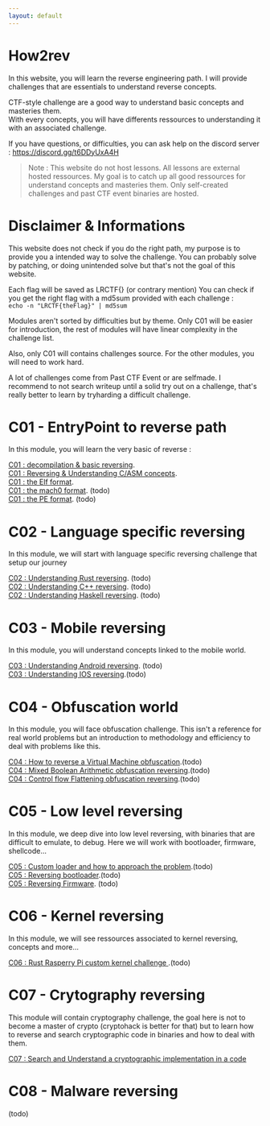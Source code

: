 ```yaml
---
layout: default
---
```


# How2rev

In this website, you will learn the reverse engineering path.
I will provide challenges that are essentials to understand reverse concepts. 

CTF-style challenge are a good way to understand basic concepts and masteries them.  
With every concepts, you will have differents ressources to understanding it with an associated challenge.  

If you have questions, or difficulties, you can ask help on the discord server : https://discord.gg/t6DDyUxA4H

> Note : This website do not host lessons. All lessons are external hosted ressources. My goal is to catch up all good ressources for understand concepts and masteries them.
Only self-created challenges and past CTF event binaries are hosted.

# Disclaimer & Informations

This website does not check if you do the right path, my purpose is to provide you a intended way to solve the challenge. You can probably solve by patching, or doing unintended solve but that's not the goal of this website.

Each flag will be saved as LRCTF{} (or contrary mention)
You can check if you get the right flag with a md5sum provided with each challenge :   
`echo -n "LRCTF{theFlag}" | md5sum`

Modules aren't sorted by difficulties but by theme. Only C01 will be easier for introduction, the rest of modules will have linear complexity in the challenge list.

Also, only C01 will contains challenges source.
For the other modules, you will need to work hard.

A lot of challenges come from Past CTF Event or are selfmade. I recommend to not search writeup until a solid try out on a challenge, that's really better to learn by tryharding a difficult challenge.

# C01 - EntryPoint to reverse path

In this module, you will learn the very basic of reverse : 

[C01 : decompilation & basic reversing](/pages/C01/introduction.md).  
[C01 : Reversing & Understanding C/ASM concepts](/pages/C01/c.md).  
[C01 : the Elf format](/pages/C01/elf.md).  
[C01 : the mach0 format](/pages/C01/mach0.md). (todo)  
[C01 : the PE format](/pages/C01/pe.md). (todo)  

# C02 - Language specific reversing

In this module, we will start with language specific reversing challenge that setup our journey

[C02 : Understanding Rust reversing](/pages/C02/rust.md). (todo)   
[C02 : Understanding C++ reversing](/pages/C02/c++.md). (todo)  
[C02 : Understanding Haskell reversing](/pages/C02/haskell.md). (todo)  

# C03 - Mobile reversing

In this module, you will understand concepts linked to the mobile world.

[C03 : Understanding Android reversing](/pages/C03/apk.md). (todo)  
[C03 : Understanding IOS reversing](/pages/C03/ios.md).(todo)  

# C04 - Obfuscation world

In this module, you will face obfuscation challenge. This isn't a reference for real world problems but an introduction to methodology and efficiency to deal with problems like this.

[C04 : How to reverse a Virtual Machine obfuscation](/pages/C04/vm.md).(todo)  
[C04 : Mixed Boolean Arithmetic obfuscation reversing](/pages/C04/mba.md).(todo)  
[C04 : Control flow Flattening obfuscation reversing](/pages/C04/cff.md).(todo)  


# C05 - Low level reversing

In this module, we deep dive into low level reversing, with binaries that are difficult to emulate, to debug. Here we will work with bootloader, firmware, shellcode...

[C05 : Custom loader and how to approach the problem](/pages/C05/custom-loader.md).(todo)  
[C05 : Reversing bootloader](/pages/C05/bootloader.md).(todo)  
[C05 : Reversing Firmware](/pages/C05/firmware.md). (todo)  

# C06 - Kernel reversing

In this module, we will see ressources associated to kernel reversing, concepts and more...

[C06 : Rust Rasperry Pi custom kernel challenge ](/pages/C06/rust-custom-kernel.md).(todo)  

# C07 - Crytography reversing

This module will contain cryptography challenge, the goal here is not to become a master of crypto (cryptohack is better for that) but to learn how to reverse and search cryptographic code in binaries and how to deal with them.

[C07 : Search and Understand a cryptographic implementation in a code](/page/C07/crypto-basic-implem.md)

# C08 - Malware reversing

(todo)

